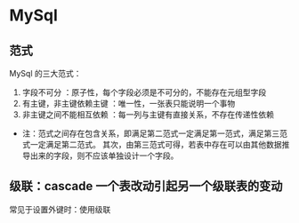 # MySql

## 范式

MySql 的三大范式：

1. 字段不可分 ：原子性，每个字段必须是不可分的，不能存在元组型字段
2. 有主键，非主键依赖主键 ：唯一性，一张表只能说明一个事物
3. 非主键之间不能相互依赖 ：每一列与主键有直接关系，不存在传递性依赖

- 注：范式之间存在包含关系，即满足第二范式一定满足第一范式，满足第三范式一定满足第二范式。 其次，由第三范式可得，若表中存在可以由其他数据推导出来的字段，则不应该单独设计一个字段。

## 级联：cascade 一个表改动引起另一个级联表的变动

常见于设置外键时：使用级联
